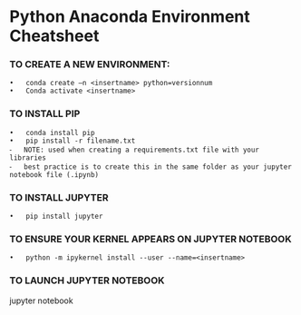 Python Anaconda Environment Cheatsheet<a name="TOP"></a>
===================

### TO CREATE A NEW ENVIRONMENT:
	•	conda create —n <insertname> python=versionnum
	•	Conda activate <insertname>

### TO INSTALL PIP
	•	conda install pip
	•	pip install -r filename.txt 
	⁃	NOTE: used when creating a requirements.txt file with your libraries
	⁃	best practice is to create this in the same folder as your jupyter notebook file (.ipynb)

### TO INSTALL JUPYTER
	•	pip install jupyter

### TO ENSURE YOUR KERNEL APPEARS ON JUPYTER NOTEBOOK
	•	python -m ipykernel install --user --name=<insertname>

### TO LAUNCH JUPYTER NOTEBOOK
jupyter notebook
 
